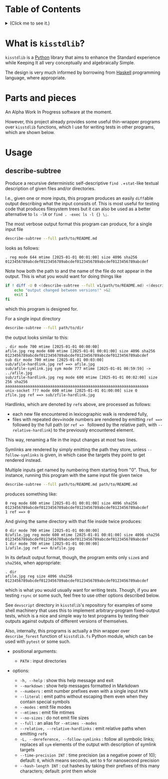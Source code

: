# Table of Contents
<details><summary>(Click me to see it.)</summary>
<ul>
<li><a href="#what-is-kisstdlib" id="toc-what-is-kisstdlib">What is <code>kisstdlib</code>?</a></li>
<li><a href="#parts-and-pieces" id="toc-parts-and-pieces">Parts and pieces</a></li>
<li><a href="#usage" id="toc-usage">Usage</a>
<ul>
<li><a href="#describe-subtree" id="toc-describe-subtree">describe-subtree</a></li>
</ul></li>
</ul>
</details>

# What is `kisstdlib`?

`kisstdlib` is a [Python](https://www.python.org/) library that aims to enhance the Standard experience while Keeping It all very conceptually and algebraically Simple.

The design is very much informed by borrowing from [Haskell](https://www.haskell.org/) programming language, where appropriate.

# <span id="pieces"/>Parts and pieces

An Alpha Work In Progress software at the moment.

However, this project already provides some useful thin-wrapper programs over `kisstdlib` functions, which I use for writing tests in other programs, which are shown below.

# Usage

## describe-subtree

Produce a recursive deterministic self-descriptive `find .`+`stat`-like textual description of given files and/or directories.

I.e., given one or more inputs, this program produces an easily `diff`able output describing what the input consists of.
This is most useful for testing code that produces filesystem trees but it can also be used as a better alternative to `ls -lR` or `find . -exec ls -l {} \;`.

The most verbose output format this program can produce, for a single input file

```bash
describe-subtree --full path/to/README.md
```

looks as follows:

```
. reg mode 644 mtime [2025-01-01 00:01:00] size 4096 sha256 0123456789abcdef0123456789abcdef0123456789abcdef0123456789abcdef
```

Note how both the path to and the name of the file do not appear in the output.
This is what you would want for doing things like

```bash
if ! diff -U 0 <(describe-subtree --full v1/path/to/README.md) <(describe-subtree --full v2/path/to/README.md) ; then
    echo "output changed between versions!" >&2
    exit 1
fi
```

which this program is designed for.

For a single input directory

```bash
describe-subtree --full path/to/dir
```

the output looks similar to this:

```
. dir mode 700 mtime [2025-01-01 00:00:00]
afile.jpg reg mode 600 mtime [2025-01-01 00:01:00] size 4096 sha256 0123456789abcdef0123456789abcdef0123456789abcdef0123456789abcdef
sub dir mode 700 mtime [2025-01-01 00:03:00]
sub/afile-hardlink.jpg ref ==> afile.jpg
sub/afile-symlink.jpg sym mode 777 mtime [2025-01-01 00:59:59] -> ../afile.jpg
sub/zfile-hardlink.jpg reg mode 600 mtime [2025-01-01 00:02:00] size 256 sha256 aaaaaaaaaaaaaaaaaaaaaaaaaaaaaaaaaaaaaaaaaaaaaaaaaaaaaaaaaaaaaaaa
unix-socket ??? mode 600 mtime [2025-01-01 01:00:00] size 0
zfile.jpg ref ==> sub/zfile-hardlink.jpg
```

Hardlinks, which are denoted by `ref`s above, are processed as follows:

- each new file encountered in lexicographic walk is rendered fully,
- files with repeated dev+inode numbers are rendered by emitting `ref ==> ` followed by the full path (or `ref => ` followed by the relative path, with `--relative-hardlink`) to the previously encountered element.

This way, renaming a file in the input changes at most two lines.

Symlinks are rendered by simply emitting the path they store, unless `--follow-symlinks` is given, in which case the targets they point to get rendered instead.

Multiple inputs get named by numbering them starting from "0".
Thus, for instance, running this program with the same input file given twice

```bash
describe-subtree --full path/to/README.md path/to/README.md
```

produces something like:

```
0 reg mode 600 mtime [2025-01-01 00:01:00] size 4096 sha256 0123456789abcdef0123456789abcdef0123456789abcdef0123456789abcdef
1 ref ==> 0
```

And giving the same directory with that file inside twice produces:

```
0 dir mode 700 mtime [2025-01-01 00:00:00]
0/afile.jpg reg mode 600 mtime [2025-01-01 00:01:00] size 4096 sha256 0123456789abcdef0123456789abcdef0123456789abcdef0123456789abcdef
1 dir mode 700 mtime [2025-01-01 00:00:00]
1/afile.jpg ref ==> 0/afile.jpg
```

In its default output format, though, the program emits only `size`s and `sha256`s, when appropriate:

```
. dir
afile.jpg reg size 4096 sha256 0123456789abcdef0123456789abcdef0123456789abcdef0123456789abcdef
```

which is what you would usually want for writing tests.
Though, if you are testing `rsync` or some such, feel free to use other options described below.

See `devscript` directory in `kisstdlib`'s repository for examples of some shell machinery that uses this to implement arbitrary-program fixed-output tests, which is a nice and simple way to test programs by testing their outputs against outputs of different versions of themselves.

Also, internally, this programs is actually a thin wrapper over `describe_forest` function of `kisstdlib.fs` Python module, which can be used with `pytest` or some such.

- positional arguments:
  - `PATH`
  : input directories

- options:
  - `-h, --help`
  : show this help message and exit
  - `--markdown`
  : show help messages formatted in Markdown
  - `--numbers`
  : emit number prefixes even with a single input `PATH`
  - `--literal`
  : emit paths without escaping them even when they contain special symbols
  - `--modes`
  : emit file modes
  - `--mtimes`
  : emit file mtimes
  - `--no-sizes`
  : do not emit file sizes
  - `--full`
  : an alias for `--mtimes --modes`
  - `--relative, --relative-hardlinks`
  : emit relative paths when emitting `ref`s
  - `-L, --dereference, --follow-symlinks`
  : follow all symbolic links; replaces all `sym` elements of the output with description of symlink targets
  - `--time-precision INT`
  : time precision (as a negative power of 10); default: `0`, which means seconds, set to `9` for nanosecond precision
  - `--hash-length INT`
  : cut hashes by taking their prefixes of this many characters; default: print them whole

